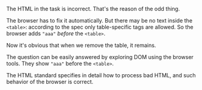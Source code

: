 The HTML in the task is incorrect. That's the reason of the odd thing.

The browser has to fix it automatically. But there may be no text inside the `<table>`: according to the spec only table-specific tags are allowed. So the browser adds `"aaa"` *before* the `<table>`.

Now it's obvious that when we remove the table, it remains.

The question can be easily answered by exploring DOM using the browser tools. They show `"aaa"` before the `<table>`.

The HTML standard specifies in detail how to process bad HTML, and such behavior of the browser is correct.
